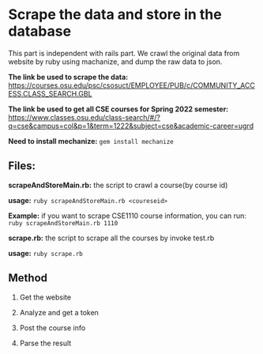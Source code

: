 # Scrape the data and store in the database

This part is independent with rails part. We crawl the original data from website by ruby using machanize, and dump the raw data to json.

**The link be used to scrape the data:**
https://courses.osu.edu/psc/csosuct/EMPLOYEE/PUB/c/COMMUNITY_ACCESS.CLASS_SEARCH.GBL

**The link be used to get all CSE courses for Spring 2022 semester:**
https://www.classes.osu.edu/class-search/#/?q=cse&campus=col&p=1&term=1222&subject=cse&academic-career=ugrd

**Need to install mechanize:**
`gem install mechanize`

## Files:
**scrapeAndStoreMain.rb:** the script to crawl a course(by course id)

**usage:** `ruby scrapeAndStoreMain.rb <coureseid>`

**Example:** if you want to scrape CSE1110 course information, you can run: `ruby scrapeAndStoreMain.rb 1110`

**scrape.rb:** the script to scrape all the courses by invoke test.rb

**usage:** `ruby scrape.rb`

## Method

1. Get the website

2. Analyze and get a token

3. Post the course info

4. Parse the result